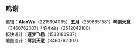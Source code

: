 ## **鸣谢**
编辑：**AlanWu**（2215694085）**五月**（2596851581）**琴剑天意**（3460762007）**「许小尘」**（2512049180）</br>
板块设计：**逐梦飞扬**（1533180937）</br>
地图设计：**琴剑天意**（3460762007）</br>
